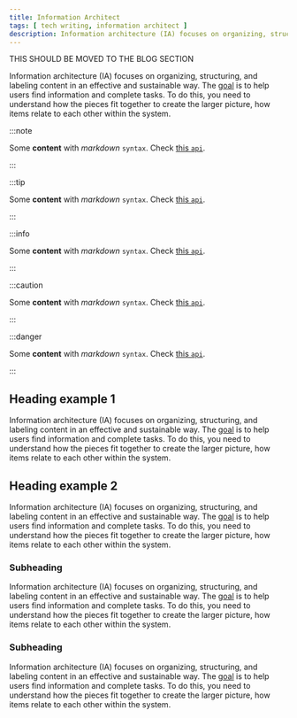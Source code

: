 ```yaml
---
title: Information Architect
tags: [ tech writing, information architect ]
description: Information architecture (IA) focuses on organizing, structuring, and labeling content in an effective and sustainable way.  The goal is to help users find information and complete tasks.  To do this, you need to understand how the pieces fit together to create the larger picture, how items relate to each other within the system. 
---
```


THIS SHOULD BE MOVED TO THE BLOG SECTION


Information architecture (IA) focuses on organizing, structuring, and labeling content in an effective and sustainable way.  The [goal](how-tos/how-to-samples.md) is to help users find information and complete tasks.  To do this, you need to understand how the pieces fit together to create the larger picture, how items relate to each other within the system. 

:::note

Some **content** with _markdown_ `syntax`. Check [this `api`](#).

:::

:::tip

Some **content** with _markdown_ `syntax`. Check [this `api`](#).

:::

:::info

Some **content** with _markdown_ `syntax`. Check [this `api`](#).

:::

:::caution

Some **content** with _markdown_ `syntax`. Check [this `api`](#).

:::

:::danger

Some **content** with _markdown_ `syntax`. Check [this `api`](#).

:::

## Heading example 1
Information architecture (IA) focuses on organizing, structuring, and labeling content in an effective and sustainable way.  The [goal](how-tos/how-to-samples.md) is to help users find information and complete tasks.  To do this, you need to understand how the pieces fit together to create the larger picture, how items relate to each other within the system. 

## Heading example 2
Information architecture (IA) focuses on organizing, structuring, and labeling content in an effective and sustainable way.  The [goal](how-tos/how-to-samples.md) is to help users find information and complete tasks.  To do this, you need to understand how the pieces fit together to create the larger picture, how items relate to each other within the system. 

### Subheading
Information architecture (IA) focuses on organizing, structuring, and labeling content in an effective and sustainable way.  The [goal](how-tos/how-to-samples.md) is to help users find information and complete tasks.  To do this, you need to understand how the pieces fit together to create the larger picture, how items relate to each other within the system. 

### Subheading 
Information architecture (IA) focuses on organizing, structuring, and labeling content in an effective and sustainable way.  The [goal](how-tos/how-to-samples.md) is to help users find information and complete tasks.  To do this, you need to understand how the pieces fit together to create the larger picture, how items relate to each other within the system. 